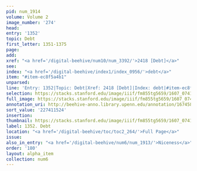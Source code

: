 ```yaml
---
pid: num_1914
volume: Volume 2
image_number: '274'
head:
entry: '1352'
topic: Debt
first_letter: 1351-1375
page:
add:
xref: "<a href='/digital-beehive/num10/num_3392/'>2418 [Debt]</a>"
see:
index: "<a href='/digital-beehive/index1/index_0956/'>debt</a>"
item: "#item-ec8f5a4b1"
unparsed:
line: 'Entry: 1352|Topic: Debt|Xref: 2418 [Debt]|Index: debt|#item-ec8f5a4b1'
selection: https://stacks.stanford.edu/image/iiif/fm855tg5659/1607_0741/801,1524,2899,699/full/0/default.jpg
full_image: https://stacks.stanford.edu/image/iiif/fm855tg5659/1607_0741/full/full/0/default.jpg
annotation_uri: http://beehive-anno.library.upenn.edu/annotation/1674587154136
sort_value: '227411524'
insertion:
thumbnail: https://stacks.stanford.edu/image/iiif/fm855tg5659/1607_0741/801,1524,600,180/250,/0/default.jpg
label: 1352. Debt
location: "<a href='/digital-beehive/toc/toc2_264/'>Full Page</a>"
issue:
also_in_entry: "<a href='/digital-beehive/num6/num_1913/'>Niceness</a>"
order: '180'
layout: alpha_item
collection: num6
---
```

